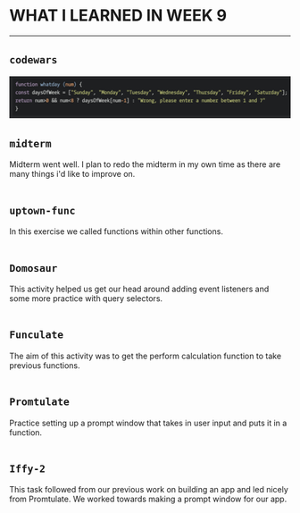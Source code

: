 # **WHAT I LEARNED IN  WEEK 9** 
___

## `codewars`

![Code wars:find unique number](find-unique-number.png)

## `midterm`

Midterm went well. I plan to redo the midterm in my own time as there are many things i'd like to improve on. 

```javascript


```
## `uptown-func`

In this exercise we called functions within other functions. 

```javascript


```
## `Domosaur`

This activity helped us get our head around adding event listeners and some more practice with query selectors.

```javascript


```
## `Funculate`

The aim of this activity was to get the perform calculation function to take previous functions.

```javascript

```

## `Promtulate`

Practice setting up a prompt window that takes in user input and puts it in a function.

```javascript

```

## `Iffy-2`

This task followed from our previous work on building an app and led nicely from Promtulate. We worked towards making a prompt window for our app.

```javascript

```